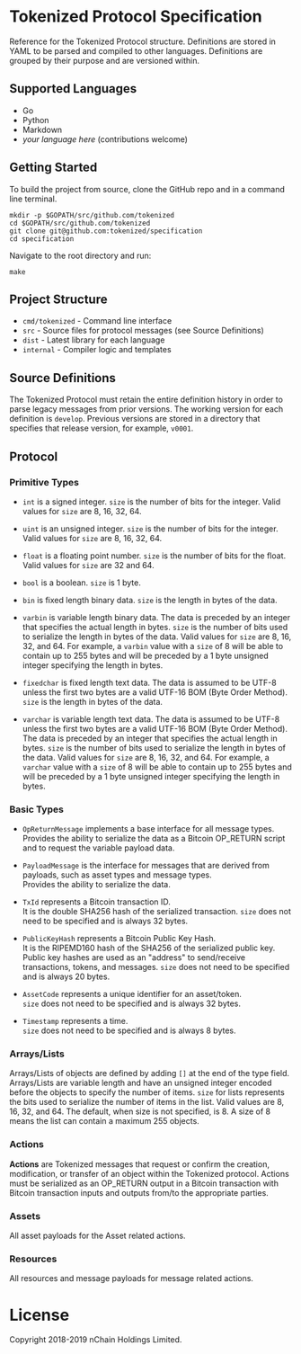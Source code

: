 # Tokenized Protocol Specification

Reference for the Tokenized Protocol structure. Definitions are stored in YAML to be parsed and compiled to other languages. Definitions are grouped by their purpose and are versioned within.

## Supported Languages

- Go
- Python
- Markdown
- _your language here_ (contributions welcome)

## Getting Started

To build the project from source, clone the GitHub repo and in a command line terminal.

    mkdir -p $GOPATH/src/github.com/tokenized
    cd $GOPATH/src/github.com/tokenized
    git clone git@github.com:tokenized/specification
    cd specification

Navigate to the root directory and run:

    make

## Project Structure

- `cmd/tokenized` - Command line interface
- `src` - Source files for protocol messages (see Source Definitions)
- `dist` - Latest library for each language
- `internal` - Compiler logic and templates

## Source Definitions

The Tokenized Protocol must retain the entire definition history in order to parse legacy messages from prior versions. The working version for each definition is `develop`. Previous versions are stored in a directory that specifies that release version, for example, `v0001`.

## Protocol

### Primitive Types

* `int` is a signed integer. `size` is the number of bits for the integer. Valid values for `size` are 8, 16, 32, 64.

* `uint` is an unsigned integer. `size` is the number of bits for the integer. Valid values for `size` are 8, 16, 32, 64.

* `float` is a floating point number. `size` is the number of bits for the float. Valid values for `size` are 32 and 64.

* `bool` is a boolean. `size` is 1 byte.

* `bin` is fixed length binary data. `size` is the length in bytes of the data.

* `varbin` is variable length binary data.
The data is preceded by an integer that specifies the actual length in bytes.
`size` is the number of bits used to serialize the length in bytes of the data.
Valid values for `size` are 8, 16, 32, and 64.
For example, a `varbin` value with a `size` of 8 will be able to contain up to 255 bytes and will be preceded by a 1 byte unsigned integer specifying the length in bytes.

* `fixedchar` is fixed length text data.
The data is assumed to be UTF-8 unless the first two bytes are a valid UTF-16 BOM (Byte Order Method).
`size` is the length in bytes of the data.

* `varchar` is variable length text data.
The data is assumed to be UTF-8 unless the first two bytes are a valid UTF-16 BOM (Byte Order Method).
The data is preceded by an integer that specifies the actual length in bytes.
`size` is the number of bits used to serialize the length in bytes of the data.
Valid values for `size` are 8, 16, 32, and 64.
For example, a `varchar` value with a `size` of 8 will be able to contain up to 255 bytes and will be preceded by a 1 byte unsigned integer specifying the length in bytes.


### Basic Types

* `OpReturnMessage` implements a base interface for all message types.  
Provides the ability to serialize the data as a Bitcoin OP_RETURN script and to request the variable payload data.

* `PayloadMessage` is the interface for messages that are derived from payloads, such as asset types and message types.  
Provides the ability to serialize the data.

* `TxId` represents a Bitcoin transaction ID.  
It is the double SHA256 hash of the serialized transaction.
`size` does not need to be specified and is always 32 bytes.

* `PublicKeyHash` represents a Bitcoin Public Key Hash.  
It is the RIPEMD160 hash of the SHA256 of the serialized public key.
Public key hashes are used as an "address" to send/receive transactions, tokens, and messages.
`size` does not need to be specified and is always 20 bytes.

* `AssetCode` represents a unique identifier for an asset/token.  
`size` does not need to be specified and is always 32 bytes.

* `Timestamp` represents a time.  
`size` does not need to be specified and is always 8 bytes.

### Arrays/Lists

Arrays/Lists of objects are defined by adding `[]` at the end of the type field.
Arrays/Lists are variable length and have an unsigned integer encoded before the objects to specify the number of items.
`size` for lists represents the bits used to serialize the number of items in the list. Valid values are 8, 16, 32, and 64.
The default, when size is not specified, is 8. A size of 8 means the list can contain a maximum 255 objects.

### Actions

**Actions** are Tokenized messages that request or confirm the creation, modification, or transfer of an object within the Tokenized protocol.
Actions must be serialized as an OP_RETURN output in a Bitcoin transaction with Bitcoin transaction inputs and outputs from/to the appropriate parties.

### Assets

All asset payloads for the Asset related actions.

### Resources

All resources and message payloads for message related actions.

# License

Copyright 2018-2019 nChain Holdings Limited.
